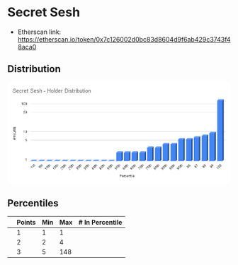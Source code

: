 # Secret Sesh 

- Etherscan link: https://etherscan.io/token/0x7c126002d0bc83d8604d9f6ab429c3743f48aca0

## Distribution 

![dist](../../../static/sesh-dist.png)

## Percentiles 
| | Points | Min | Max | # In Percentile |
|--|--------|-----|-----|----------|
|| 1 | 1 | 1 | |
|| 2 | 2 | 4 | |
|| 3 | 5 | 148| |